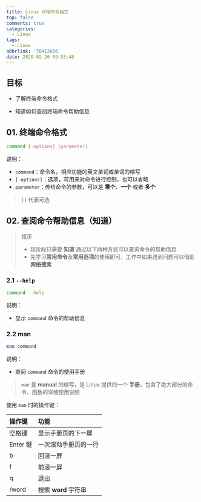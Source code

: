 ```yaml
---
title: Linux 终端命令格式
top: false
comments: true
categories:
  - Linux
tags:
  - Linux
abbrlink: '78412606'
date: 2020-02-26 09:55:48
---
```


## 目标

- 了解终端命令格式

- 知道如何查阅终端命令帮助信息

  <!-- more -->

## 01. 终端命令格式

```bash
command [-options] [parameter]
```

说明：

- `command`：命令名，相应功能的英文单词或单词的缩写
- `[-options]`：选项，可用来对命令进行控制，也可以省略
- `parameter`：传给命令的参数，可以是 **零个**、**一个** 或者 **多个**

> `[]` 代表可选

## 02. 查阅命令帮助信息（知道）

> 提示
>
> - 现阶段只需要 **知道** 通过以下两种方式可以查询命令的帮助信息
> - 先学习**常用命令**及**常用选项**的使用即可，工作中如果遇到问题可以借助 **网络搜索**

### 2.1 `--help`

```bash
command --help
```

说明：

- 显示 `command` 命令的帮助信息

### 2.2 man

```bash
man command
```

说明：

- 查阅 `command` 命令的使用手册

> `man` 是 **manual** 的缩写，是 Linux 提供的一个 **手册**，包含了绝大部分的命令、函数的详细使用说明

使用 `man` 时的操作键：

| 操作键   | 功能                 |
| :------- | :------------------- |
| 空格键   | 显示手册页的下一屏   |
| Enter 键 | 一次滚动手册页的一行 |
| b        | 回滚一屏             |
| f        | 前滚一屏             |
| q        | 退出                 |
| /word    | 搜索 **word** 字符串 |